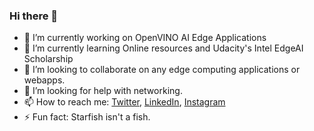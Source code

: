 ### Hi there 👋

- 🔭 I’m currently working on OpenVINO AI Edge Applications
- 🌱 I’m currently learning Online resources and Udacity's Intel EdgeAI Scholarship
- 👯 I’m looking to collaborate on any edge computing applications or webapps.
- 🤔 I’m looking for help with networking.
- 📫 How to reach me: [Twitter](https://twitter.com/TanveshT), [LinkedIn](https://www.linkedin.com/in/tanvesh-takawale/), [Instagram](https://www.instagram.com/tanvesht/) 
- ⚡ Fun fact: Starfish isn't a fish.

